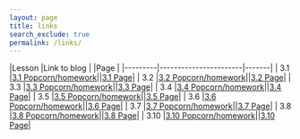 ```yaml
---
layout: page
title: links
search_exclude: true
permalink: /links/
---
```


|Lesson   |Link to blog  |   |Page   |
|---------|-----------------------|-------|
| 3.1     |[3.1 Popcorn/homework](https://zachpeltz.github.io/zach_2025/2024/10/07/homework3_IPYNB_2_.html)||[3.1 Page](https://nighthawkcoders.github.io/portfolio_2025/csp/big-idea/p2/3-1)|
| 3.2     |[3.2 Popcorn/homework](https://zachpeltz.github.io/zach_2025/2024/10/07/homework2_IPYNB_2_.html)||[3.2 Page](https://nighthawkcoders.github.io/portfolio_2025/csp/big-idea/p2/3-2/)|
| 3.3     |[3.3 Popcorn/homework](https://zachpeltz.github.io/zach_2025/2024/10/09/homework4_IPYNB_2_.html)||[3.3 Page](https://nighthawkcoders.github.io/portfolio_2025/csp/big-idea/p2/3-3)|
| 3.4     |[3.4 Popcorn/homework](https://zachpeltz.github.io/zach_2025/2024/10/07/homework3_IPYNB_2_.html)||[3.4 Page](https://nighthawkcoders.github.io/portfolio_2025/csp/big-idea/p2/3-4)|
| 3.5     |[3.5 Popcorn/homework](https://zachpeltz.github.io/zach_2025/2024/10/09/homework4_IPYNB_2_.html)||[3.5 Page](https://nighthawkcoders.github.io/portfolio_2025/csp/big-idea/p2/3-5)|
| 3.6     |[3.6 Popcorn/homework](https://zachpeltz.github.io/zach_2025/2024/10/09/homework5_IPYNB_2_.html)||[3.6 Page](https://nighthawkcoders.github.io/portfolio_2025/csp/big-idea/p2/3-6)|
| 3.7     |[3.7 Popcorn/homework](https://zachpeltz.github.io/zach_2025/2024/10/09/homework5_IPYNB_2_.html)||[3.7 Page](https://nighthawkcoders.github.io/portfolio_2025/csp/big-idea/p2/3-7)|
| 3.8     |[3.8 Popcorn/homework](https://zachpeltz.github.io/zach_2025/2024/10/03/homework_IPYNB_2_.html)||[3.8 Page](https://nighthawkcoders.github.io/portfolio_2025/csp/big-idea/p2/3-8)|
| 3.10    |[3.10 Popcorn/homework](https://nighthawkcoders.github.io/portfolio_2025/csp/big-idea/p2/3-10)||[3.10 Page](https://nighthawkcoders.github.io/portfolio_2025/csp/big-idea/p2/3-10)|
